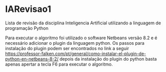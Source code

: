 # IARevisao1
Lista de revisão da disciplina Inteligencia Artificial utilizando a linguagem de programação Python

Para executar o algoritmo foi utilizado o software Netbeans versão 8.2 e é necessário adicionar o plugin da linguagem python. 
Os passos para instalação do plugin podem ser encontrados no link a seguir https://professor-falken.com/pt/general/como-instalar-el-plugin-de-python-en-netbeans-8-2/
depois da instalação do plugin do python basta apenas apertar a tecla F6 para executar o algoritmo.
